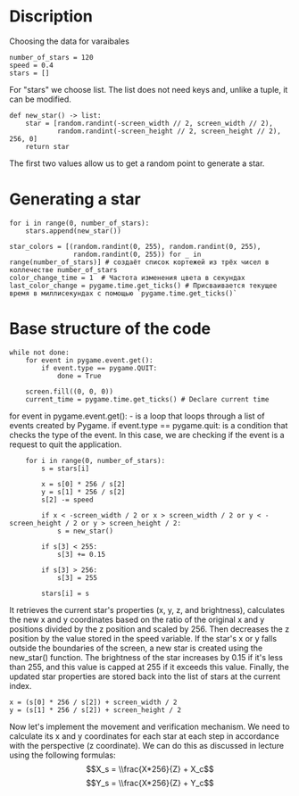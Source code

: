 # Discription

Choosing the data for varaibales 
```
number_of_stars = 120
speed = 0.4
stars = []
```
For "stars" we choose list. The list does not need keys and, unlike a tuple, it can be modified.

```
def new_star() -> list:
    star = [random.randint(-screen_width // 2, screen_width // 2),
            random.randint(-screen_height // 2, screen_height // 2), 256, 0]
    return star
```
The first two values allow us to get a random point to generate a star.

# Generating a star
```
for i in range(0, number_of_stars):
    stars.append(new_star())

star_colors = [(random.randint(0, 255), random.randint(0, 255),
                random.randint(0, 255)) for _ in range(number_of_stars)] # создаёт список кортежей из трёх чисел в коллечестве number_of_stars
color_change_time = 1  # Частота изменения цвета в секундах
last_color_change = pygame.time.get_ticks() # Присваивается текущее время в миллисекундах с помощью `pygame.time.get_ticks()`
```
# Base structure of the code

```
while not done:
    for event in pygame.event.get():
        if event.type == pygame.QUIT:
            done = True

    screen.fill((0, 0, 0))
    current_time = pygame.time.get_ticks() # Declare current time
```
for event in pygame.event.get(): - is a loop that loops through a list of events created by Pygame. 
if event.type == pygame.quit: is a condition that checks the type of the event. In this case, we are checking if the event is a request to quit the application.

```
    for i in range(0, number_of_stars):
        s = stars[i]

        x = s[0] * 256 / s[2]
        y = s[1] * 256 / s[2]
        s[2] -= speed

        if x < -screen_width / 2 or x > screen_width / 2 or y < -screen_height / 2 or y > screen_height / 2:
            s = new_star()

        if s[3] < 255:
            s[3] += 0.15

        if s[3] > 256:
            s[3] = 255

        stars[i] = s
```
It retrieves the current star's properties (x, y, z, and brightness), calculates the new x and y coordinates based on the ratio of the original x and y positions divided by the z position and scaled by 256. 
Then decreases the z position by the value stored in the speed variable. If the star's x or y falls outside the boundaries of the screen, a new star is created using the new_star() function. The brightness of the star increases by 0.15 if it's less than 255, and this value is capped at 255 if it exceeds this value. Finally, the updated star properties are stored back into the list of stars at the current index.

```
x = (s[0] * 256 / s[2]) + screen_width / 2
y = (s[1] * 256 / s[2]) + screen_height / 2
```
Now let's implement the movement and verification mechanism. We need to calculate its x and y coordinates for each star at each step in accordance with the perspective (z coordinate).
We can do this as discussed in lecture using the following formulas:
$$X_s = \\frac{X*256}{Z} + X_c$$
$$Y_s = \\frac{X*256}{Z} + Y_c$$



